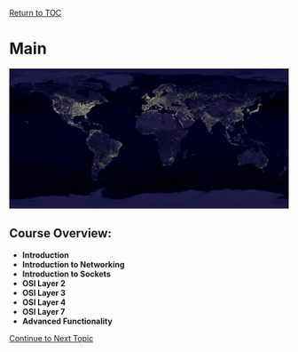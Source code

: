 <a href="https://github.com/CyberTrainingUSAF/08-Network-Programming/blob/master/00-Table-of-Contents.md" rel="Return to TOC"> Return to TOC </a>

# Main

![](/.gitbook/assets/nightearth.jpg)

## **Course Overview:**

* **Introduction**
* **Introduction to Networking**
* **Introduction to Sockets**
* **OSI Layer 2**
* **OSI Layer 3**
* **OSI Layer 4**
* **OSI Layer 7**
* **Advanced Functionality**

<a href="https://github.com/CyberTrainingUSAF/08-Network-Programming/blob/master/01-introduction/01-README.md" > Continue to Next Topic </a>
